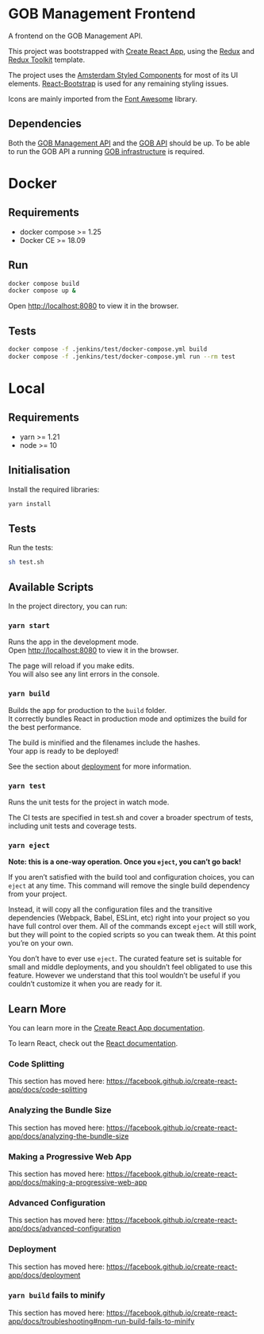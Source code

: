 # GOB Management Frontend

A frontend on the GOB Management API.

This project was bootstrapped with [Create React App](https://github.com/facebook/create-react-app), using the [Redux](https://redux.js.org/) and [Redux Toolkit](https://redux-toolkit.js.org/) template.

The project uses the [Amsterdam Styled Components](https://github.com/Amsterdam/amsterdam-styled-components) for most of its UI elements. 
[React-Bootstrap](https://react-bootstrap.github.io/) is used for any remaining styling issues.

Icons are mainly imported from the [Font Awesome](https://github.com/FortAwesome/react-fontawesome) library.

## Dependencies

Both the [GOB Management API](https://github.com/Amsterdam/GOB-Management) and the [GOB API](https://github.com/Amsterdam/GOB-API) should be up.
To be able to run the GOB API a running [GOB infrastructure](https://github.com/Amsterdam/GOB-Infra) is required.

# Docker

## Requirements

* docker compose >= 1.25
* Docker CE >= 18.09

## Run

```bash
docker compose build
docker compose up &
```

Open [http://localhost:8080](http://localhost:8080) to view it in the browser.

## Tests

```bash
docker compose -f .jenkins/test/docker-compose.yml build
docker compose -f .jenkins/test/docker-compose.yml run --rm test
```

# Local

## Requirements

- yarn >= 1.21
- node >= 10

## Initialisation

Install the required libraries:

```bash
yarn install
```

## Tests

Run the tests:

```bash
sh test.sh
```

## Available Scripts

In the project directory, you can run:

### `yarn start`

Runs the app in the development mode.<br />
Open [http://localhost:8080](http://localhost:8080) to view it in the browser.

The page will reload if you make edits.<br />
You will also see any lint errors in the console.

### `yarn build`

Builds the app for production to the `build` folder.<br />
It correctly bundles React in production mode and optimizes the build for the best performance.

The build is minified and the filenames include the hashes.<br />
Your app is ready to be deployed!

See the section about [deployment](https://facebook.github.io/create-react-app/docs/deployment) for more information.

### `yarn test`

Runs the unit tests for the project in watch mode.

The CI tests are specified in test.sh and cover a broader spectrum of tests, including unit tests and coverage tests.

### `yarn eject`

**Note: this is a one-way operation. Once you `eject`, you can’t go back!**

If you aren’t satisfied with the build tool and configuration choices, you can `eject` at any time. This command will remove the single build dependency from your project.

Instead, it will copy all the configuration files and the transitive dependencies (Webpack, Babel, ESLint, etc) right into your project so you have full control over them. All of the commands except `eject` will still work, but they will point to the copied scripts so you can tweak them. At this point you’re on your own.

You don’t have to ever use `eject`. The curated feature set is suitable for small and middle deployments, and you shouldn’t feel obligated to use this feature. However we understand that this tool wouldn’t be useful if you couldn’t customize it when you are ready for it.

## Learn More

You can learn more in the [Create React App documentation](https://create-react-app.dev/docs/getting-started/).

To learn React, check out the [React documentation](https://reactjs.org/).

### Code Splitting

This section has moved here: https://facebook.github.io/create-react-app/docs/code-splitting

### Analyzing the Bundle Size

This section has moved here: https://facebook.github.io/create-react-app/docs/analyzing-the-bundle-size

### Making a Progressive Web App

This section has moved here: https://facebook.github.io/create-react-app/docs/making-a-progressive-web-app

### Advanced Configuration

This section has moved here: https://facebook.github.io/create-react-app/docs/advanced-configuration

### Deployment

This section has moved here: https://facebook.github.io/create-react-app/docs/deployment

### `yarn build` fails to minify

This section has moved here: https://facebook.github.io/create-react-app/docs/troubleshooting#npm-run-build-fails-to-minify
